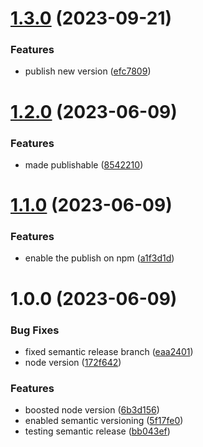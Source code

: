 # [1.3.0](https://github.com/Lincerossa/lincekit/compare/v1.2.0...v1.3.0) (2023-09-21)


### Features

* publish new version ([efc7809](https://github.com/Lincerossa/lincekit/commit/efc78090e3fc8525464148cfda3aeb5a5db1e474))

# [1.2.0](https://github.com/Lincerossa/lincekit/compare/v1.1.0...v1.2.0) (2023-06-09)


### Features

* made publishable ([8542210](https://github.com/Lincerossa/lincekit/commit/85422102af6811ea1661f3ed03909c79f5c47536))

# [1.1.0](https://github.com/Lincerossa/lincekit/compare/v1.0.0...v1.1.0) (2023-06-09)


### Features

* enable the publish on npm ([a1f3d1d](https://github.com/Lincerossa/lincekit/commit/a1f3d1d1bfecd402d6bbcc77db7073213124e823))

# 1.0.0 (2023-06-09)


### Bug Fixes

* fixed semantic release branch ([eaa2401](https://github.com/Lincerossa/lincekit/commit/eaa240125854dacd039ef9ed6ce519651bd54c4a))
* node version ([172f642](https://github.com/Lincerossa/lincekit/commit/172f64273df5027664961e65608b0815e1f0b419))


### Features

* boosted node version ([6b3d156](https://github.com/Lincerossa/lincekit/commit/6b3d156fa4cfd314b54a0a549e7ebd42e931ff14))
* enabled semantic versioning ([5f17fe0](https://github.com/Lincerossa/lincekit/commit/5f17fe00d9c2d35657d4875148715ad08db00db3))
* testing semantic release ([bb043ef](https://github.com/Lincerossa/lincekit/commit/bb043eff082f442c143a72fea23b36aec4886b06))
